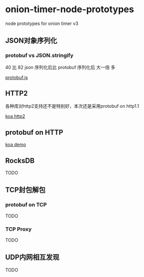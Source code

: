 # onion-timer-node-prototypes
node prototypes for onion timer v3

## JSON对象序列化

### protobuf vs JSON.stringify

40 比 82 json 序列化后比 protobuf 序列化后 大一倍 多

[protobuf.js](./serialization/protobuf.js)

## HTTP2

各种库对http2支持还不是特别好，本次还是采用protobuf on http1.1

[koa http2](./http2-demo)

## protobuf on HTTP

[koa demo](./koa-protobuf/README.md)

## RocksDB

TODO

## TCP封包解包

### protobuf on TCP

TODO

### TCP Proxy

TODO

## UDP内网相互发现

TODO
